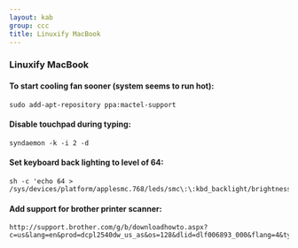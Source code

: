 ```yaml
---
layout: kab
group: ccc
title: Linuxify MacBook
---
```


### Linuxify MacBook

#### To start cooling fan sooner (system seems to run hot):
```
sudo add-apt-repository ppa:mactel-support
```

#### Disable touchpad during typing:
```
syndaemon -k -i 2 -d
```

#### Set keyboard back lighting to level of 64:
```
sh -c 'echo 64 > /sys/devices/platform/applesmc.768/leds/smc\:\:kbd_backlight/brightness'
```

#### Add support for brother printer scanner:
```
http://support.brother.com/g/b/downloadhowto.aspx?c=us&lang=en&prod=dcpl2540dw_us_as&os=128&dlid=dlf006893_000&flang=4&type3=625
```





<br/>
<br/>
